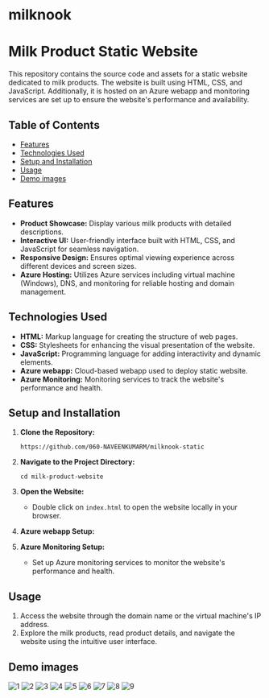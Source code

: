 # milknook
# Milk Product Static Website

This repository contains the source code and assets for a static website dedicated to milk products. The website is built using HTML, CSS, and JavaScript. Additionally, it is hosted on an Azure webapp and monitoring services are set up to ensure the website's performance and availability.

## Table of Contents
- [Features](#features)
- [Technologies Used](#technologies-used)
- [Setup and Installation](#setup-and-installation)
- [Usage](#usage)
- [Demo images](#demo-images)

## Features

- **Product Showcase:** Display various milk products with detailed descriptions.
- **Interactive UI:** User-friendly interface built with HTML, CSS, and JavaScript for seamless navigation.
- **Responsive Design:** Ensures optimal viewing experience across different devices and screen sizes.
- **Azure Hosting:** Utilizes Azure services including virtual machine (Windows), DNS, and monitoring for reliable hosting and domain management.

## Technologies Used

- **HTML:** Markup language for creating the structure of web pages.
- **CSS:** Stylesheets for enhancing the visual presentation of the website.
- **JavaScript:** Programming language for adding interactivity and dynamic elements.
- **Azure webapp:** Cloud-based webapp used to deploy static website.
- **Azure Monitoring:** Monitoring services to track the website's performance and health.

## Setup and Installation

1. **Clone the Repository:**
   ```
   https://github.com/060-NAVEENKUMARM/milknook-static
   ```

2. **Navigate to the Project Directory:**
   ```
   cd milk-product-website
   ```

3. **Open the Website:**
   - Double click on `index.html` to open the website locally in your browser.

4. **Azure webapp Setup:**

5. **Azure Monitoring Setup:**
   - Set up Azure monitoring services to monitor the website's performance and health.

## Usage

1. Access the website through the domain name or the virtual machine's IP address.
2. Explore the milk products, read product details, and navigate the website using the intuitive user interface.

## Demo images
![1](https://github.com/060-NAVEENKUMARM/milknook-static/assets/113582263/695533c3-bf59-4e9b-a50e-8710c474ba06)
![2](https://github.com/060-NAVEENKUMARM/milknook-static/assets/113582263/a21712d4-0515-4d4b-8104-588cda290da2)
![3](https://github.com/060-NAVEENKUMARM/milknook-static/assets/113582263/ba509e71-2138-4d94-9106-a4e24e6a4359)
![4](https://github.com/060-NAVEENKUMARM/milknook-static/assets/113582263/22403057-560e-4240-96b7-2167d7df243f)
![5](https://github.com/060-NAVEENKUMARM/milknook-static/assets/113582263/077cb70e-2e0c-41ca-8ff4-49084463e35f)
![6](https://github.com/060-NAVEENKUMARM/milknook-static/assets/113582263/3d175560-1997-4dd6-9f1c-289b0a2f19f0)
![7](https://github.com/060-NAVEENKUMARM/milknook-static/assets/113582263/4add81b4-61c1-4735-a21d-dd30affe6118)
![8](https://github.com/060-NAVEENKUMARM/milknook-static/assets/113582263/4870a6b3-4877-4368-ae1e-8fde2dae6716)
![9](https://github.com/060-NAVEENKUMARM/milknook-static/assets/113582263/c84b2b5c-da04-4ec1-9050-1a5fbb09b657)

